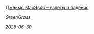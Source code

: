 <!--2025-06-30 16:30:10-->
<div class="yb">
  <a class="nodecor" href="/index.html?mir_kino/djejms_makevoj_vzlety_i_padeniya">
    <img class="preview" data-videoid="https://rutube.ru/play/embed/http://rutube.ru/video/80bba54af64b40f14035dce4880d7b9e/" src="http://pic.rutubelist.ru/video/2025-06-30/1c/14/1c144bbb7804a726ba614df23305b6d0.jpg" align="left" alt="">
  </a>
  <div class="inlbl text">
    <p><a class="nodecor" href="/index.html?mir_kino/djejms_makevoj_vzlety_i_padeniya">Джеймс МакЭвой – взлеты и падения</a></p>
    <p><i class="smaller2">GreenGrass</i></p>
    <i class="smaller3">2025-06-30</i>
  </div>
</div>
